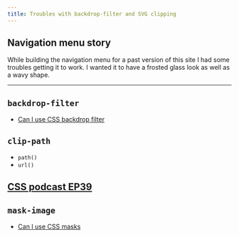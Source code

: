 ```yaml
---
title: Troubles with backdrop-filter and SVG clipping
---
```


## Navigation menu story

While building the navigation menu for a past version of this site I had some troubles getting it to work. I wanted it to have a frosted glass look as well as a wavy shape.

---

## `backdrop-filter`

- [Can I use CSS backdrop filter](https://caniuse.com/css-backdrop-filter)

## `clip-path`

- `path()`
- `url()`

## [CSS podcast EP39](https://open.spotify.com/episode/5EhdwEHCBeg0qB5ilqf5Ys?si=93e2997621cb40a7)

## `mask-image`

- [Can I use CSS masks](https://caniuse.com/css-masks)
